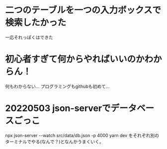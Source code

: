 # 二つのテーブルを一つの入力ボックスで検索したかった
一応それっぽくはできた

# 初心者すぎて何からやればいいのかわからん！

何もわからない...
プログラミングもgithubも初めて...


# 20220503 json-serverでデータベースごっこ
npx json-server --watch src/data/db.json -p 4000
yarn dev
をそれぞれ別のターミナルでやる(なんで？)となんかうまくいく。